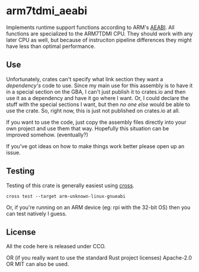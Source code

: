 # arm7tdmi_aeabi

Implements runtime support functions according to ARM's [AEABI][aeabi].
All functions are specialized to the ARM7TDMI CPU.
They should work with any later CPU as well,
but because of instruciton pipeline differences they might have less than optimal performance.

[aeabi]: https://github.com/ARM-software/abi-aa/blob/main/rtabi32/rtabi32.rst

## Use

Unfortunately, crates can't specify what link section they want a *dependency's* code to use.
Since my main use for this assembly is to have it in a special section on the GBA,
I can't just publish it to crates.io and then use it as a dependency and have it go where I want.
Or, I could declare the stuff with the special sections I want,
but then *no one else* would be able to use the crate.
So, right now, this is just not published on crates.io at all.

If you want to use the code, just copy the assembly files directly into your own project
and use them that way. Hopefully this situation can be improved somehow. (eventually?)

If you've got ideas on how to make things work better please open up an issue.

## Testing

Testing of this crate is generally easiest using [cross](https://github.com/cross-rs/cross).

```
cross test --target arm-unknown-linux-gnueabi
```

Or, if you're running on an ARM device (eg: rpi with the 32-bit OS) then you can test natively I guess.

## License

All the code here is released under CCO.

OR (if you really want to use the standard Rust project licenses) Apache-2.0 OR MIT can also be used.
